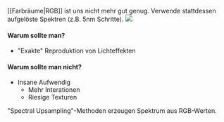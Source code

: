 [[Farbräume|RGB]] ist uns nicht mehr gut genug. Verwende stattdessen aufgelöste Spektren (z.B. 5nm Schritte).
![](spectral_rendering.png)

#### Warum sollte man?
- "Exakte" Reproduktion von Lichteffekten

#### Warum sollte man nicht?
- Insane Aufwendig
	- Mehr Interationen
	- Riesige Texturen

"Spectral Upsampling"-Methoden erzeugen Spektrum aus RGB-Werten.